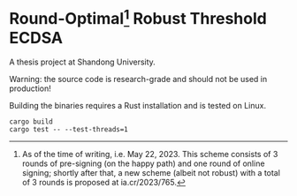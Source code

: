 # Round-Optimal[^1] Robust Threshold ECDSA

A thesis project at Shandong University.

Warning: the source code is research-grade and should not be used in production!

Building the binaries requires a Rust installation and is tested on Linux.
```
cargo build
cargo test -- --test-threads=1
```
[^1]: As of the time of writing, i.e. May 22, 2023. This scheme consists of 3 rounds of pre-signing (on the happy path) and one round of online signing; shortly after that, a new scheme (albeit not robust) with a total of 3 rounds is proposed at ia.cr/2023/765.
